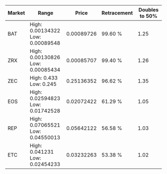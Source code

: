 | Market | Range | Price| Retracement | Doubles to 50% |
| --- | --- | --- | --- | --- |
| BAT | High: 0.00134322<br />Low: 0.00089548 | 0.00089726 | 99.60 % | 1.25 |
| ZRX | High: 0.00130826<br />Low: 0.00085434 | 0.00085707 | 99.40 % | 1.26 |
| ZEC | High: 0.433<br />Low: 0.245 | 0.25136352 | 96.62 % | 1.35 |
| EOS | High: 0.02594823<br />Low: 0.01742528 | 0.02072422 | 61.29 % | 1.05 |
| REP | High: 0.07065521<br />Low: 0.04550013 | 0.05642122 | 56.58 % | 1.03 |
| ETC | High: 0.041231<br />Low: 0.02454233 | 0.03232263 | 53.38 % | 1.02 |

